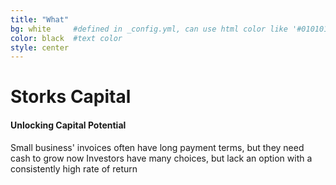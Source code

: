 ```yaml
---
title: "What"
bg: white     #defined in _config.yml, can use html color like '#010101'
color: black  #text color
style: center
---
```


# Storks Capital
#### Unlocking Capital Potential

Small business' invoices often have long payment terms, but they need cash to grow now
Investors have many choices, but lack an option with a consistently high rate of return




